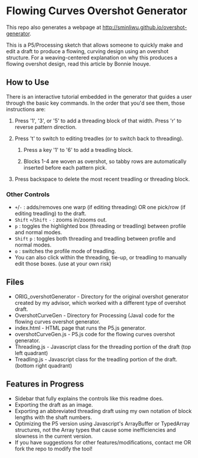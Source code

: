 # Flowing Curves Overshot Generator

This repo also generates a webpage at <http://sminliwu.github.io/overshot-generator>.

This is a P5/Processing sketch that allows someone to quickly make and edit a draft to produce a flowing, curving design using an overshot structure. For a weaving-centered explanation on why this produces a flowing overshot design, read this article by Bonnie Inouye.

## How to Use
There is an interactive tutorial embedded in the generator that guides a user through the basic key commands. In the order that you'd see them, those instructions are:
1. Press '1', '3', or '5' to add a threading block of that width. Press 'r' to reverse pattern direction.
2. Press 't' to switch to editing treadles (or to switch back to threading).
   
   1. Press a key '1' to '6' to add a treadling block.
   
   2. Blocks 1-4 are woven as overshot, so tabby rows are automatically inserted before each pattern pick.

3. Press backspace to delete the most recent treadling or threading block.

### Other Controls
* `+`/`-` : adds/removes one warp (if editing threading) OR one pick/row (if editing treadling) to the draft.
* `Shift` `+`/`Shift` `-` : zooms in/zooms out.
* `p` : toggles the highlighted box (threading or treadling) between profile and normal modes.
* `Shift` `p` : toggles both threading and treadling between profile and normal modes.
* `o` : switches the profile mode of treadling.
* You can also click within the threading, tie-up, or treadling to manually edit those boxes. (use at your own risk)

## Files
* ORIG_overshotGenerator - Directory for the original overshot generator created by my advisor, which worked with a different type of overshot draft.
* OvershotCurveGen -  Directory for Processing (Java) code for the flowing curves overshot generator.
* index.html - HTML page that runs the P5.js generator.
* overshotCurveGen.js - P5.js code for the flowing curves overshot generator.
* Threading.js - Javascript class for the threading portion of the draft (top left quadrant)
* Treadling.js - Javascript class for the treadling portion of the draft. (bottom right quadrant)

## Features in Progress
* Sidebar that fully explains the controls like this readme does.
* Exporting the draft as an image.
* Exporting an abbreviated threading draft using my own notation of block lengths with the shaft numbers.
* Optimizing the P5 version using Javascript's ArrayBuffer or TypedArray structures, not the Array types that cause some inefficiencies and slowness in the current version.
* If you have suggestions for other features/modifications, contact me OR fork the repo to modify the tool!
